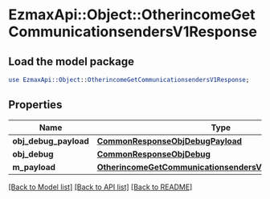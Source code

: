 # EzmaxApi::Object::OtherincomeGetCommunicationsendersV1Response

## Load the model package
```perl
use EzmaxApi::Object::OtherincomeGetCommunicationsendersV1Response;
```

## Properties
Name | Type | Description | Notes
------------ | ------------- | ------------- | -------------
**obj_debug_payload** | [**CommonResponseObjDebugPayload**](CommonResponseObjDebugPayload.md) |  | 
**obj_debug** | [**CommonResponseObjDebug**](CommonResponseObjDebug.md) |  | [optional] 
**m_payload** | [**OtherincomeGetCommunicationsendersV1ResponseMPayload**](OtherincomeGetCommunicationsendersV1ResponseMPayload.md) |  | 

[[Back to Model list]](../README.md#documentation-for-models) [[Back to API list]](../README.md#documentation-for-api-endpoints) [[Back to README]](../README.md)



